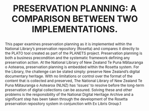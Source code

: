 ---
abstract: 'This paper examines preservation planning as it is

  implemented within the National Library’s preservation

  repository (Rosetta) and compares it directly to the

  PLATO tool created as part of the PLANETS project.

  Preservation planning is both a business precondition

  and the systematic framework defining any preservation

  action. At the National Library of New Zealand Te Puna

  Mātauranga o Aotearoa, preservation planning is

  embedded within the Rosetta system.

  For the Library, the challenge can be stated simply:

  preserve New Zealand’s digital documentary heritage.

  With no limitations or control over the format of the

  content that is collected and preserved, The National

  Library of New Zealand Te Puna Mātauranga o

  Aotearoa (NLNZ) has ‘issues’ to resolve before the

  long-term preservation of digital collections can be

  assured. Solving these and other problems is the

  responsibility of the National Digital Heritage Archive

  and a significant step has been taken through the

  development of the Rosetta preservation repository

  system in conjunction with Ex Libris Group.1'
creators:
- Peter McKinney
date: null
document_url: https://services.phaidra.univie.ac.at/api/object/o:185503/download
grand_parent: iPRES
institutions: []
keywords: []
landing_page_url: https://phaidra.univie.ac.at/o:185503
language: eng
layout: publication
license: CC BY-SA 2.0 AT
notes_url: null
parent: iPRES 2010
publication_type: paper
size: 299028
slides_url: null
source_name: iPRES
stream_url: null
title: 'PRESERVATION PLANNING: A COMPARISON BETWEEN TWO  IMPLEMENTATIONS.'
year: 2010
---